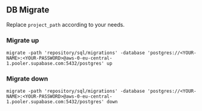 ## DB Migrate
Replace `project_path` according to your needs.

### Migrate up
```shell
migrate -path 'repository/sql/migrations' -database 'postgres://<YOUR-NAME>:<YOUR-PASSWORD>@aws-0-eu-central-1.pooler.supabase.com:5432/postgres' up
```

### Migrate down
```shell
migrate -path 'repository/sql/migrations' -database 'postgres://<YOUR-NAME>:<YOUR-PASSWORD>@aws-0-eu-central-1.pooler.supabase.com:5432/postgres' down
```